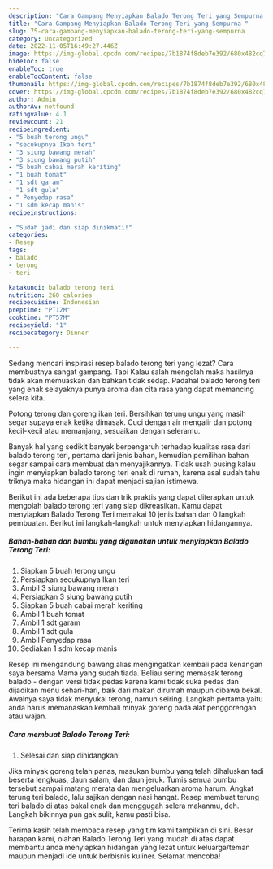 ```yaml
---
description: "Cara Gampang Menyiapkan Balado Terong Teri yang Sempurna "
title: "Cara Gampang Menyiapkan Balado Terong Teri yang Sempurna "
slug: 75-cara-gampang-menyiapkan-balado-terong-teri-yang-sempurna
category: Uncategorized
date: 2022-11-05T16:49:27.446Z
image: https://img-global.cpcdn.com/recipes/7b1874f8deb7e392/680x482cq70/balado-terong-teri-foto-resep-utama.jpg
hideToc: false
enableToc: true
enableTocContent: false
thumbnail: https://img-global.cpcdn.com/recipes/7b1874f8deb7e392/680x482cq70/balado-terong-teri-foto-resep-utama.jpg
cover: https://img-global.cpcdn.com/recipes/7b1874f8deb7e392/680x482cq70/balado-terong-teri-foto-resep-utama.jpg
author: Admin
authorAv: notfound
ratingvalue: 4.1
reviewcount: 21
recipeingredient:
- "5 buah terong ungu"
- "secukupnya Ikan teri"
- "3 siung bawang merah"
- "3 siung bawang putih"
- "5 buah cabai merah keriting"
- "1 buah tomat"
- "1 sdt garam"
- "1 sdt gula"
- " Penyedap rasa"
- "1 sdm kecap manis"
recipeinstructions:

- "Sudah jadi dan siap dinikmati!"
categories:
- Resep
tags:
- balado
- terong
- teri

katakunci: balado terong teri 
nutrition: 260 calories
recipecuisine: Indonesian
preptime: "PT12M"
cooktime: "PT57M"
recipeyield: "1"
recipecategory: Dinner

---
```



Sedang mencari inspirasi resep balado terong teri yang lezat? Cara membuatnya sangat gampang. Tapi Kalau salah mengolah maka hasilnya tidak akan memuaskan dan bahkan tidak sedap. Padahal balado terong teri yang enak selayaknya punya aroma dan cita rasa yang dapat memancing selera kita.


Potong terong dan goreng ikan teri. Bersihkan terung ungu yang masih segar supaya enak ketika dimasak. Cuci dengan air mengalir dan potong kecil-kecil atau memanjang, sesuaikan dengan seleramu.

Banyak hal yang sedikit banyak berpengaruh terhadap kualitas rasa dari balado terong teri, pertama dari jenis bahan, kemudian pemilihan bahan segar sampai cara membuat dan menyajikannya. Tidak usah pusing kalau ingin menyiapkan balado terong teri enak di rumah, karena asal sudah tahu triknya maka hidangan ini dapat menjadi sajian istimewa.


Berikut ini ada beberapa tips dan trik praktis yang dapat diterapkan untuk mengolah balado terong teri yang siap dikreasikan. Kamu dapat menyiapkan Balado Terong Teri memakai 10 jenis bahan dan 0 langkah pembuatan. Berikut ini langkah-langkah untuk menyiapkan hidangannya.

<!--inarticleads1-->

##### Bahan-bahan dan bumbu yang digunakan untuk menyiapkan Balado Terong Teri:

1. Siapkan 5 buah terong ungu
1. Persiapkan secukupnya Ikan teri
1. Ambil 3 siung bawang merah
1. Persiapkan 3 siung bawang putih
1. Siapkan 5 buah cabai merah keriting
1. Ambil 1 buah tomat
1. Ambil 1 sdt garam
1. Ambil 1 sdt gula
1. Ambil  Penyedap rasa
1. Sediakan 1 sdm kecap manis


Resep ini mengandung bawang.alias mengingatkan kembali pada kenangan saya bersama Mama yang sudah tiada. Beliau sering memasak terong balado - dengan versi tidak pedas karena kami tidak suka pedas dan dijadikan menu sehari-hari, baik dari makan dirumah maupun dibawa bekal. Awalnya saya tidak menyukai terong, namun seiring. Langkah pertama yaitu anda harus memanaskan kembali minyak goreng pada alat penggorengan atau wajan. 

<!--inarticleads2-->

##### Cara membuat Balado Terong Teri:


1. Selesai dan siap dihidangkan!

Jika minyak goreng telah panas, masukan bumbu yang telah dihaluskan tadi beserta lengkuas, daun salam, dan daun jeruk. Tumis semua bumbu tersebut sampai matang merata dan mengeluarkan aroma harum. Angkat terung teri balado, lalu sajikan dengan nasi hangat. Resep membuat terung teri balado di atas bakal enak dan menggugah selera makanmu, deh. Langkah bikinnya pun gak sulit, kamu pasti bisa. 

Terima kasih telah membaca resep yang tim kami tampilkan di sini. Besar harapan kami, olahan Balado Terong Teri yang mudah di atas dapat membantu anda menyiapkan hidangan yang lezat untuk keluarga/teman maupun menjadi ide untuk berbisnis kuliner. Selamat mencoba!

